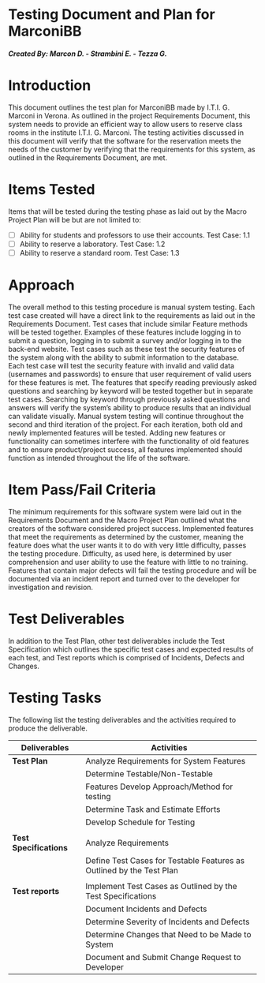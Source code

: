 # Testing Document and Plan for MarconiBB
##### Created By: Marcon D. - Strambini E. - Tezza G.

# Introduction

This document outlines the test plan for MarconiBB made by I.T.I. G. Marconi in Verona. As outlined in the project Requirements Document, this system needs to provide an efficient way to allow users to reserve class rooms in the institute I.T.I. G. Marconi. The testing activities discussed in this document will verify that the software for the reservation meets the needs of the customer by verifying that the requirements for this system, as outlined in the Requirements Document, are met.

# Items Tested

Items that will be tested during the testing phase as laid out by the Macro Project
Plan will be but are not limited to:

- [ ] Ability for students and professors to use their accounts.
      Test Case: 1.1
- [ ] Ability to reserve a laboratory.
      Test Case: 1.2
- [ ] Ability to reserve a standard room.
      Test Case: 1.3

# Approach

The overall method to this testing procedure is manual system testing. Each test
case created will have a direct link to the requirements as laid out in the
Requirements Document. Test cases that include similar Feature methods will
be tested together. Examples of these features include logging in to submit a
question, logging in to submit a survey and/or logging in to the back-end website.
Test cases such as these test the security features of the system along with the
ability to submit information to the database. Each test case will test the security
feature with invalid and valid data (usernames and passwords) to ensure that
user requirement of valid users for these features is met.
The features that specify reading previously asked questions and searching by
keyword will be tested together but in separate test cases. Searching by keyword
through previously asked questions and answers will verify the system’s ability to
produce results that an individual can validate visually.
Manual system testing will continue throughout the second and third iteration of
the project. For each iteration, both old and newly implemented features will be
tested. Adding new features or functionality can sometimes interfere with the
functionality of old features and to ensure product/project success, all features
implemented should function as intended throughout the life of the software.

# Item Pass/Fail Criteria

The minimum requirements for this software system were laid out in the
Requirements Document and the Macro Project Plan outlined what the creators
of the software considered project success.
Implemented features that meet the requirements as determined by the
customer, meaning the feature does what the user wants it to do with very little
difficulty, passes the testing procedure. Difficulty, as used here, is determined by
user comprehension and user ability to use the feature with little to no training.
Features that contain major defects will fail the testing procedure and will be
documented via an incident report and turned over to the developer for
investigation and revision.

# Test Deliverables

In addition to the Test Plan, other test deliverables include the Test Specification
which outlines the specific test cases and expected results of each test, and Test
reports which is comprised of Incidents, Defects and Changes.

# Testing Tasks

The following list the testing deliverables and the activities required to produce
the deliverable.

| Deliverables            | Activities                                                           |
| ----------------------- | -------------------------------------------------------------------- |
| **Test Plan**           | Analyze Requirements for System Features                             |
|                         | Determine Testable/Non-Testable                                      |
|                         | Features Develop Approach/Method for testing                         |
|                         | Determine Task and Estimate Efforts                                  |
|                         | Develop Schedule for Testing                                         |
|                         |                                                                      |
| **Test Specifications** | Analyze Requirements                                                 |
|                         | Define Test Cases for Testable Features as Outlined by the Test Plan |
|                         |                                                                      |
| **Test reports**        | Implement Test Cases as Outlined by the Test Specifications          |
|                         | Document Incidents and Defects                                       |
|                         | Determine Severity of Incidents and Defects                          |
|                         | Determine Changes that Need to be Made to System                     |
|                         | Document and Submit Change Request to Developer                      |
